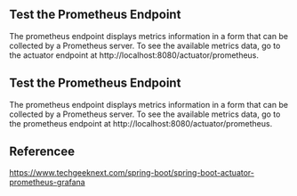 
## Test the Prometheus Endpoint
The prometheus endpoint displays metrics information in a form that can be collected by 
a Prometheus server. To see the available metrics data, 
go to the actuator endpoint at http://localhost:8080/actuator/prometheus.

## Test the Prometheus Endpoint
The prometheus endpoint displays metrics information in a form 
that can be collected by a Prometheus server. To see the available metrics data, 
go to the prometheus endpoint at http://localhost:8080/actuator/prometheus.

## Referencee
https://www.techgeeknext.com/spring-boot/spring-boot-actuator-prometheus-grafana